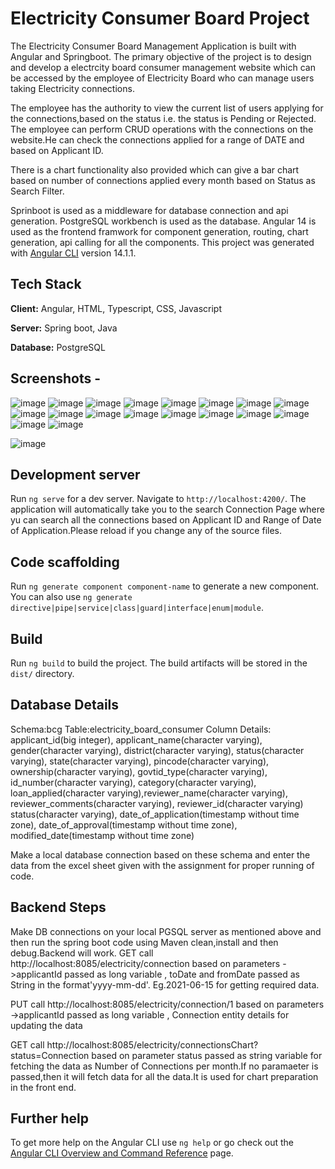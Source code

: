 # Electricity Consumer Board Project

The Electricity Consumer Board Management Application is built with Angular and Springboot. The primary objective of the project is to design and develop a electrcity board consumer management website which can be accessed by the employee of Electricity Board who can manage users taking Electricity connections.

The employee has the authority to view the current list of users applying for the connections,based on the status i.e. the status is Pending or Rejected. The employee can perform CRUD operations with the connections on the website.He can check the connections applied for a range of DATE and based on Applicant ID.

There is a chart functionality also provided which can give a bar chart based on number of connections applied every month based on Status as Search Filter.

Sprinboot is used as a middleware for database connection and api generation. PostgreSQL workbench is used as the database. Angular 14 is used as the frontend framwork for component generation, routing, chart generation, api calling for all the components. This project was generated with [Angular CLI](https://github.com/angular/angular-cli) version 14.1.1.

## Tech Stack

**Client:** Angular, HTML, Typescript, CSS, Javascript

**Server:** Spring boot, Java

**Database:** PostgreSQL

## Screenshots - 
![image](https://github.com/aakash13111997/Electricity-Board/assets/42501181/1c86d7ca-3b2c-43a4-b0e7-cc3371412f09)
![image](https://github.com/aakash13111997/Electricity-Board/assets/42501181/2a829705-5c21-4d7d-94b8-bfaa5687f185)
![image](https://github.com/aakash13111997/Electricity-Board/assets/42501181/ba41e56a-85bf-4d41-a86f-4de5eb35ca55)
![image](https://github.com/aakash13111997/Electricity-Board/assets/42501181/b8eb45c7-d268-4024-ab94-a38f45c15a2c)
![image](https://github.com/aakash13111997/Electricity-Board/assets/42501181/c4aaef6c-42d9-4009-8a9b-7ae5acade5d0)
![image](https://github.com/aakash13111997/Electricity-Board/assets/42501181/cac3e97d-af2a-413e-a52c-3a96ce020e03)
![image](https://github.com/aakash13111997/Electricity-Board/assets/42501181/de497e2b-6423-4e93-b4eb-8bc8ee04a7af)
![image](https://github.com/aakash13111997/Electricity-Board/assets/42501181/cad9f9b9-1b4c-4771-9fd3-d7817276eea9)
![image](https://github.com/aakash13111997/Electricity-Board/assets/42501181/1fbaf12d-db86-4df2-ae64-6dc2fabc1bfd)
![image](https://github.com/aakash13111997/Electricity-Board/assets/42501181/d7b1a945-8151-4b48-a599-d76dfd7ed8a1)
![image](https://github.com/aakash13111997/Electricity-Board/assets/42501181/6338b243-30f4-47f2-9831-05f83ac34c50)
![image](https://github.com/aakash13111997/Electricity-Board/assets/42501181/6ad4efa1-5c6a-4068-b17f-27333dba51fb)
![image](https://github.com/aakash13111997/Electricity-Board/assets/42501181/a590674f-d590-4631-a8fb-1c769592c6fc)
![image](https://github.com/aakash13111997/Electricity-Board/assets/42501181/a706f98b-7699-4bfa-b96b-e24631c4cdca)
![image](https://github.com/aakash13111997/Electricity-Board/assets/42501181/7c0c2272-a51b-4f8d-b947-6f391b74b817)
![image](https://github.com/aakash13111997/Electricity-Board/assets/42501181/cc7cc1ef-ce30-4693-88ed-37ec7cbdc2d6)
![image](https://github.com/aakash13111997/Electricity-Board/assets/42501181/ae361f2f-3011-40e3-891d-57c0e1fd18f5)
![image](https://github.com/aakash13111997/Electricity-Board/assets/42501181/3bab4bce-b2a1-4b1e-bb26-b2d52af21e17)

![image](https://github.com/aakash13111997/Electricity-Board/assets/42501181/2501aaf0-3220-42ce-bf18-9ab964ffff00)


## Development server

Run `ng serve` for a dev server. Navigate to `http://localhost:4200/`. The application will automatically take you to the search Connection Page where yu can search all the connections based on Applicant ID and Range of Date of Application.Please reload if you change any of the source files.

## Code scaffolding

Run `ng generate component component-name` to generate a new component. You can also use `ng generate directive|pipe|service|class|guard|interface|enum|module`.

## Build

Run `ng build` to build the project. The build artifacts will be stored in the `dist/` directory.

## Database Details

Schema:bcg
Table:electricity_board_consumer
Column Details:
applicant_id(big integer),
applicant_name(character varying),
gender(character varying),
district(character varying),
status(character varying),
state(character varying),
pincode(character varying),
ownership(character varying),
govtid_type(character varying),
id_number(character varying),
category(character varying),
loan_applied(character varying),reviewer_name(character varying),
reviewer_comments(character varying),
reviewer_id(character varying)
status(character varying),
date_of_application(timestamp without time zone),
date_of_approval(timestamp without time zone),
modified_date(timestamp without time zone)

Make a local database connection based on these schema and enter the data from the excel sheet given with the assignment for proper running of code.

## Backend Steps

Make DB connections on your local PGSQL server as mentioned above and then run the spring boot code using Maven clean,install and then debug.Backend will work.
GET call http://localhost:8085/electricity/connection based on parameters ->applicantId passed as long variable , toDate and fromDate
passed as String in the format'yyyy-mm-dd'. Eg.2021-06-15 for getting required data.

PUT call http://localhost:8085/electricity/connection/1 based on parameters ->applicantId passed as long variable , Connection entity details for updating the data

GET call http://localhost:8085/electricity/connectionsChart?status=Connection based on parameter status passed as string variable for fetching the data as Number of Connections per month.If no paramaeter is passed,then it will fetch data for all the data.It is used for chart preparation in the front end.

## Further help

To get more help on the Angular CLI use `ng help` or go check out the [Angular CLI Overview and Command Reference](https://angular.io/cli) page.
